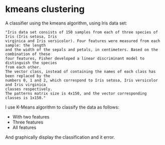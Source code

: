 # kmeans clustering
A classifier using the kmeans algorithm, using Iris data set:
```
"Iris data set consists of 150 samples from each of three species of Iris (Iris setosa, Iris
virginica and Iris versicolor). Four features were measured from each sample: the length
and the width of the sepals and petals, in centimeters. Based on the combination of these
four features, Fisher developed a linear discriminant model to distinguish the species
from each other.
The vector class, instead of containing the names of each class has been replaced by the
numbers 0, 1 and 2, which correspond to Iris setosa, Iris versicolor and Iris virginica
classes respectively.
The patterns matrix size is 4x150, and the vector corresponding classes is 1x150."
```

I use K-Means algorithm to classify the data as follows:
* With two features
* Three features
* All features

And graphically display the classification and it error.


